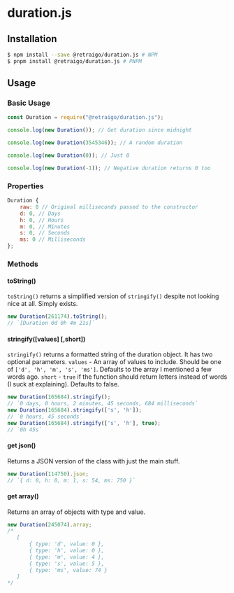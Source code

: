 # duration.js

## Installation

```bash
$ npm install --save @retraigo/duration.js # NPM
$ pnpm install @retraigo/duration.js # PNPM
```

## Usage

### Basic Usage

```js
const Duration = require("@retraigo/duration.js");

console.log(new Duration()); // Get duration since midnight

console.log(new Duration(3545346)); // A random duration

console.log(new Duration(0)); // Just 0

console.log(new Duration(-1)); // Negative duration returns 0 too
```

### Properties
```js
Duration { 
    raw: 0 // Original milliseconds passed to the constructor
    d: 0, // Days
    h: 0, // Hours
    m: 0, // Minutes
    s: 0, // Seconds
    ms: 0 // Milliseconds
};
```

### Methods

#### toString()
`toString()` returns a simplified version of `stringify()` despite not looking nice at all. Simply exists.
```js
new Duration(261174).toString();
// `[Duration 0d 0h 4m 21s]`
```

#### stringify([values] [,short])
`stringify()` returns a formatted string of the duration object. It has two optional parameters.
`values` - An array of values to include. Should be one of `['d', 'h', 'm', 's', 'ms']`. Defaults to the array I mentioned a few words ago.
`short` - `true` if the function should return letters instead of words (I suck at explaining). Defaults to false.

```js
new Duration(165684).stringify();
// `0 days, 0 hours, 2 minutes, 45 seconds, 684 milliseconds`
new Duration(165684).stringify(['s', 'h']);
// `0 hours, 45 seconds`
new Duration(165684).stringify(['s', 'h'], true);
// `0h 45s`

```

#### get json()
Returns a JSON version of the class with just the main stuff.
```js
new Duration(114750).json;
// `{ d: 0, h: 0, m: 1, s: 54, ms: 750 }`
```

#### get array()
Returns an array of objects with type and value.
```js
new Duration(245074).array;
/* 
   [
       { type: 'd', value: 0 },
       { type: 'h', value: 0 },
       { type: 'm', value: 4 },
       { type: 's', value: 5 },
       { type: 'ms', value: 74 }
   ]
*/
```
